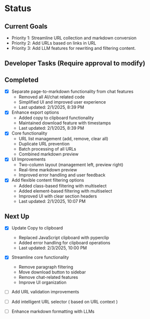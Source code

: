 # Status

## Current Goals
- Priority 1: Streamline URL collection and markdown conversion
- Priority 2: Add URLs based on links in URL
- Priority 3: Add LLM features for rewriting and filtering content.


## Developer Tasks (Require approval to modify)


## Completed
- [x] Separate page-to-markdown functionality from chat features
  - Removed all AI/chat related code
  - Simplified UI and improved user experience
  - Last updated: 2/1/2025, 8:39 PM
- [x] Enhance export options
  - Added copy to clipboard functionality
  - Maintained download feature with timestamps
  - Last updated: 2/1/2025, 8:39 PM
- [x] Core functionality
  - URL list management (add, remove, clear all)
  - Duplicate URL prevention
  - Batch processing of all URLs
  - Combined markdown preview
- [x] UI Improvements
  - Two-column layout (management left, preview right)
  - Real-time markdown preview
  - Improved error handling and user feedback
- [x] Add flexible content filtering options
  - Added class-based filtering with multiselect
  - Added element-based filtering with multiselect
  - Improved UI with clear section headers
  - Last updated: 2/1/2025, 10:07 PM

## Next Up
- [x] Update Copy to clipboard
  - Replaced JavaScript clipboard with pyperclip
  - Added error handling for clipboard operations
  - Last updated: 2/3/2025, 10:00 PM

- [x] Streamline core functionality
  - Remove paragraph filtering
  - Move download button to sidebar
  - Remove chat-related features
  - Improve UI organization
- [ ] Add URL validation improvements
- [ ] Add intelligent URL selector  ( based on URL context )
- [ ] Enhance markdown formatting with LLMs
